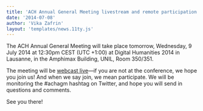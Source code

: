 ```yaml
---
title: 'ACH Annual General Meeting livestream and remote participation'
date: '2014-07-08'
author: 'Vika Zafrin'
layout: 'templates/news.11ty.js'
---
```

The ACH Annual General Meeting will take place tomorrow, Wednesday, 9 July 2014 at 12:30pm CEST (UTC +1:00) at Digital Humanities 2014 in Lausanne, in the Amphimax Building, UNIL, Room 350/351.

The meeting will be [webcast live](http://dharchive.org/stream.html)—if you are not at the conference, we hope you join us! And when we say join, we mean participate. We will be monitoring the #achagm hashtag on Twitter, and hope you will send in questions and comments.

See you there!
